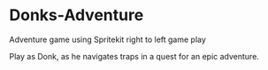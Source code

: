 # Donks-Adventure
Adventure game using Spritekit
right to left game play

Play as Donk, as he navigates traps in a quest for an epic adventure. 
